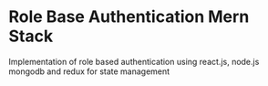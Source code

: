 # Role Base Authentication Mern Stack

Implementation of role based authentication using react.js, node.js mongodb and redux for state management
